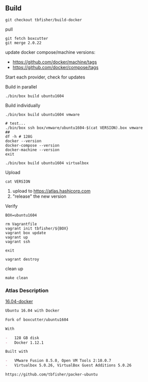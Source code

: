 ## Build

```shell
git checkout tbfisher/build-docker
```

pull

```shell
git fetch boxcutter
git merge 2.0.22
```

update docker compose/machine versions:

-   https://github.com/docker/machine/tags
-   https://github.com/docker/compose/tags

Start each provider, check for updates

Build in parallel

```shell
./bin/box build ubuntu1604
```

Build individually

```shell
./bin/box build ubuntu1604 vmware

# test...
./bin/box ssh box/vmware/ubuntu1604-$(cat VERSION).box vmware
##
df -h # 128G
docker --version
docker-compose --version
docker-machine --version
exit

./bin/box build ubuntu1604 virtualbox
```

Upload

```shell
cat VERSION
```

1.  upload to https://atlas.hashicorp.com
2.  "release" the new version

Verify

```shell
BOX=ubuntu1604

rm Vagrantfile
vagrant init tbfisher/${BOX}
vagrant box update
vagrant up
vagrant ssh

exit

vagrant destroy
```

clean up

```shell
make clean
```

### Atlas Description

[16.04-docker](https://atlas.hashicorp.com/tbfisher/boxes/ubuntu1604docker)

```markdown
Ubuntu 16.04 with Docker

Fork of boxcutter/ubuntu1604

With

-   128 GB disk
-   Docker 1.12.1

Built with

-   VMware Fusion 8.5.0, Open VM Tools 2:10.0.7
-   Virtualbox 5.0.26, VirtualBox Guest Additions 5.0.26

https://github.com/tbfisher/packer-ubuntu
```
